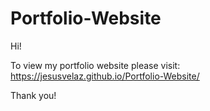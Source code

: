 # Portfolio-Website

Hi! 

To view my portfolio website please visit: https://jesusvelaz.github.io/Portfolio-Website/

Thank you!
